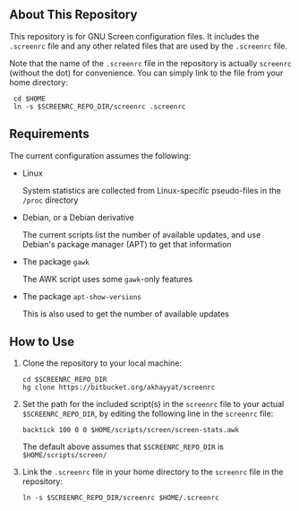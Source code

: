 About This Repository
---------------------

This repository is for GNU Screen configuration files. It includes the
`.screenrc` file and any other related files that are used by the
`.screenrc` file.

Note that the name of the `.screenrc` file in the repository is
actually `screenrc` (without the dot) for convenience. You can simply
link to the file from your home directory:

     cd $HOME
     ln -s $SCREENRC_REPO_DIR/screenrc .screenrc

Requirements
------------

The current configuration assumes the following:

-   Linux

    System statistics are collected from Linux-specific pseudo-files
    in the `/proc` directory

-   Debian, or a Debian derivative

    The current scripts list the number of available updates, and use
    Debian's package manager (APT) to get that information

-   The package `gawk`

    The AWK script uses some `gawk`-only features

-   The package `apt-show-versions`

    This is also used to get the number of available updates

How to Use
----------

1.  Clone the repository to your local machine:

        cd $SCREENRC_REPO_DIR
        hg clone https://bitbucket.org/akhayyat/screenrc

2.  Set the path for the included script(s) in the `screenrc` file to
    your actual `$SCREENRC_REPO_DIR`, by editing the following line in
    the `screenrc` file:

        backtick 100 0 0 $HOME/scripts/screen/screen-stats.awk

    The default above assumes that `$SCREENRC_REPO_DIR` is `$HOME/scripts/screen/`

3.  Link the `.screenrc` file in your home directory to the `screenrc`
    file in the repository:

        ln -s $SCREENRC_REPO_DIR/screenrc $HOME/.screenrc
